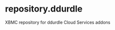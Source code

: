 repository.ddurdle
==========================

XBMC repository for ddurdle Cloud Services addons



